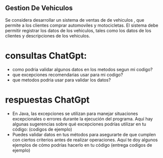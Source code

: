 ## Gestion De Vehiculos

Se considera desarrollar un sistema de ventas de de vehiculos , que permite a los clientes
comprar automoviles y motocicletas.
El sistema debe permitir registrar los datos de los vehiculos, tales como los datos de los clientes
y descripciones de los vehiculos.



# consultas ChatGpt:
- como podria validar algunos datos en los metodos segun mi codigo? 
- que excepciones recomendarias usar para mi codigo? 
- que metodos podria usar para validar los datos?

# respuestas ChatGpt 
- En Java, las excepciones se utilizan para manejar situaciones excepcionales o errores durante la ejecución del 
  programa. Aquí hay algunas sugerencias sobre qué excepciones podrías utilizar en tu código: (codigos de ejemplo)
- Puedes validar datos en tus métodos para asegurarte de que cumplen con ciertos criterios antes de realizar operaciones.
  Aquí te doy algunos ejemplos de cómo podrías hacerlo en tu código (entrega codigos de ejemplo)
